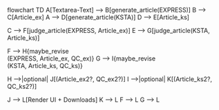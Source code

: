 flowchart TD
  A[Textarea-Text] --> B[generate_article(EXPRESS)]
  B --> C[Article_ex]
  A --> D[generate_article(KSTA)]
  D --> E[Article_ks]

  C --> F[judge_article(EXPRESS, Article_ex)]
  E --> G[judge_article(KSTA, Article_ks)]

  F --> H{maybe_revise<br/>(EXPRESS, Article_ex, QC_ex)}
  G --> I{maybe_revise<br/>(KSTA, Article_ks, QC_ks)}

  H -->|optional| J[(Article_ex2?, QC_ex2?)]
  I -->|optional| K[(Article_ks2?, QC_ks2?)]

  J --> L[Render UI + Downloads]
  K --> L
  F --> L
  G --> L
